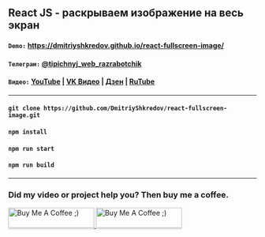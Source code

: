 ## React JS - раскрываем изображение на весь экран

#### `Demo:` https://dmitriyshkredov.github.io/react-fullscreen-image/

#### `Телеграм:` [@tipichnyj_web_razrabotchik](https://t.me/tipichnyj_web_razrabotchik/25)

#### `Видео:` [YouTube](https://youtube.com/shorts/W0wujH1iExw) | [VK Видео](https://vk.com/video-222570561_456239057) | [Дзен](https://m.dzen.ru/video/watch/654a33bd2469372a531defa3) | [RuTube](https://rutube.ru/video/c79dfa9e4ef1f9480cbc3e25317c5b60/)

---

#### `git clone https://github.com/DmitriyShkredov/react-fullscreen-image.git`

#### `npm install`

#### `npm run start`

#### `npm run build`

---

### Did my video or project help you? Then buy me a coffee.

<a href="https://www.buymeacoffee.com/DmitriyShkredov" target="_blank">
  <img
    src="https://www.buymeacoffee.com/assets/img/custom_images/orange_img.png"
    alt="Buy Me A Coffee ;)"
    style="height: 41px !important;width: 174px !important;box-shadow: 0px 3px 2px 0px rgba(190, 190, 190, 0.5) !important;-webkit-box-shadow: 0px 3px 2px 0px rgba(190, 190, 190, 0.5) !important;"
  >
</a>

<a href="https://donate.qiwi.com/payin/ShkredovDmitriy" target="_blank">
  <img
    src="https://cdn.buymeacoffee.com/buttons/v2/default-yellow.png"
    alt="Buy Me A Coffee ;)"
    style="height: 41px !important;width: 174px !important;box-shadow: 0px 3px 2px 0px rgba(190, 190, 190, 0.5) !important;-webkit-box-shadow: 0px 3px 2px 0px rgba(190, 190, 190, 0.5) !important;"
  >
</a>

